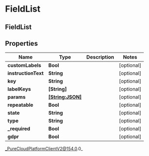 # FieldList

## FieldList

## Properties

|Name | Type | Description | Notes|
|------------ | ------------- | ------------- | -------------|
| **customLabels** | **Bool** |  | [optional] |
| **instructionText** | **String** |  | [optional] |
| **key** | **String** |  | [optional] |
| **labelKeys** | **[String]** |  | [optional] |
| **params** | [**[String:JSON]**](JSON) |  | [optional] |
| **repeatable** | **Bool** |  | [optional] |
| **state** | **String** |  | [optional] |
| **type** | **String** |  | [optional] |
| **_required** | **Bool** |  | [optional] |
| **gdpr** | **Bool** |  | [optional] |



_PureCloudPlatformClientV2@154.0.0_
